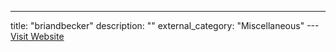 ---
title: "briandbecker"
description: ""
external_category: "Miscellaneous"
---[Visit Website](https://github.com/briandbecker)

